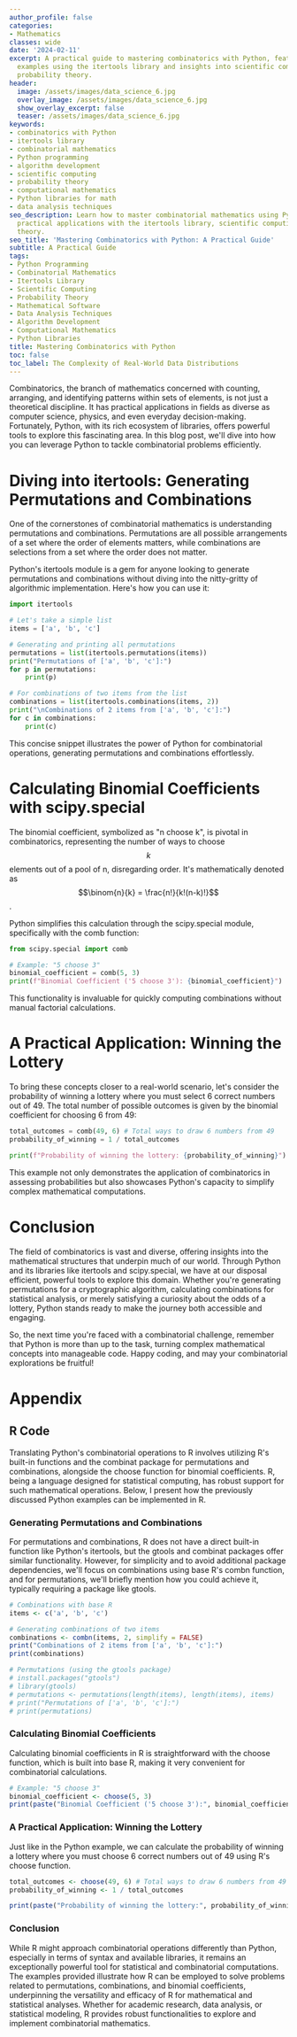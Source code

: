 ```yaml
---
author_profile: false
categories:
- Mathematics
classes: wide
date: '2024-02-11'
excerpt: A practical guide to mastering combinatorics with Python, featuring hands-on
  examples using the itertools library and insights into scientific computing and
  probability theory.
header:
  image: /assets/images/data_science_6.jpg
  overlay_image: /assets/images/data_science_6.jpg
  show_overlay_excerpt: false
  teaser: /assets/images/data_science_6.jpg
keywords:
- combinatorics with Python
- itertools library
- combinatorial mathematics
- Python programming
- algorithm development
- scientific computing
- probability theory
- computational mathematics
- Python libraries for math
- data analysis techniques
seo_description: Learn how to master combinatorial mathematics using Python. Explore
  practical applications with the itertools library, scientific computing, and probability
  theory.
seo_title: 'Mastering Combinatorics with Python: A Practical Guide'
subtitle: A Practical Guide
tags:
- Python Programming
- Combinatorial Mathematics
- Itertools Library
- Scientific Computing
- Probability Theory
- Mathematical Software
- Data Analysis Techniques
- Algorithm Development
- Computational Mathematics
- Python Libraries
title: Mastering Combinatorics with Python
toc: false
toc_label: The Complexity of Real-World Data Distributions
---
```


Combinatorics, the branch of mathematics concerned with counting, arranging, and identifying patterns within sets of elements, is not just a theoretical discipline. It has practical applications in fields as diverse as computer science, physics, and even everyday decision-making. Fortunately, Python, with its rich ecosystem of libraries, offers powerful tools to explore this fascinating area. In this blog post, we'll dive into how you can leverage Python to tackle combinatorial problems efficiently.

# Diving into itertools: Generating Permutations and Combinations

One of the cornerstones of combinatorial mathematics is understanding permutations and combinations. Permutations are all possible arrangements of a set where the order of elements matters, while combinations are selections from a set where the order does not matter.

Python's itertools module is a gem for anyone looking to generate permutations and combinations without diving into the nitty-gritty of algorithmic implementation. Here's how you can use it:

```python
import itertools

# Let's take a simple list
items = ['a', 'b', 'c']

# Generating and printing all permutations
permutations = list(itertools.permutations(items))
print("Permutations of ['a', 'b', 'c']:")
for p in permutations:
    print(p)

# For combinations of two items from the list
combinations = list(itertools.combinations(items, 2))
print("\nCombinations of 2 items from ['a', 'b', 'c']:")
for c in combinations:
    print(c)

```

This concise snippet illustrates the power of Python for combinatorial operations, generating permutations and combinations effortlessly.

# Calculating Binomial Coefficients with scipy.special

The binomial coefficient, symbolized as "n choose k", is pivotal in combinatorics, representing the number of ways to choose $$k$$ elements out of a pool of n, disregarding order. It's mathematically denoted as $$\binom{n}{k} = \frac{n!}{k!(n-k)!}$$. 

Python simplifies this calculation through the scipy.special module, specifically with the comb function:

```python
from scipy.special import comb

# Example: "5 choose 3"
binomial_coefficient = comb(5, 3)
print(f"Binomial Coefficient ('5 choose 3'): {binomial_coefficient}")
```

This functionality is invaluable for quickly computing combinations without manual factorial calculations.

# A Practical Application: Winning the Lottery

To bring these concepts closer to a real-world scenario, let's consider the probability of winning a lottery where you must select 6 correct numbers out of 49. The total number of possible outcomes is given by the binomial coefficient for choosing 6 from 49:

```python
total_outcomes = comb(49, 6) # Total ways to draw 6 numbers from 49
probability_of_winning = 1 / total_outcomes

print(f"Probability of winning the lottery: {probability_of_winning}")
```

This example not only demonstrates the application of combinatorics in assessing probabilities but also showcases Python's capacity to simplify complex mathematical computations.

# Conclusion

The field of combinatorics is vast and diverse, offering insights into the mathematical structures that underpin much of our world. Through Python and its libraries like itertools and scipy.special, we have at our disposal efficient, powerful tools to explore this domain. Whether you're generating permutations for a cryptographic algorithm, calculating combinations for statistical analysis, or merely satisfying a curiosity about the odds of a lottery, Python stands ready to make the journey both accessible and engaging.

So, the next time you're faced with a combinatorial challenge, remember that Python is more than up to the task, turning complex mathematical concepts into manageable code. Happy coding, and may your combinatorial explorations be fruitful!

# Appendix

## R Code

Translating Python's combinatorial operations to R involves utilizing R's built-in functions and the combinat package for permutations and combinations, alongside the choose function for binomial coefficients. R, being a language designed for statistical computing, has robust support for such mathematical operations. Below, I present how the previously discussed Python examples can be implemented in R.

### Generating Permutations and Combinations

For permutations and combinations, R does not have a direct built-in function like Python's itertools, but the gtools and combinat packages offer similar functionality. However, for simplicity and to avoid additional package dependencies, we'll focus on combinations using base R's combn function, and for permutations, we'll briefly mention how you could achieve it, typically requiring a package like gtools.

```R
# Combinations with base R
items <- c('a', 'b', 'c')

# Generating combinations of two items
combinations <- combn(items, 2, simplify = FALSE)
print("Combinations of 2 items from ['a', 'b', 'c']:")
print(combinations)

# Permutations (using the gtools package)
# install.packages("gtools")
# library(gtools)
# permutations <- permutations(length(items), length(items), items)
# print("Permutations of ['a', 'b', 'c']:")
# print(permutations)
```

### Calculating Binomial Coefficients

Calculating binomial coefficients in R is straightforward with the choose function, which is built into base R, making it very convenient for combinatorial calculations.
```R
# Example: "5 choose 3"
binomial_coefficient <- choose(5, 3)
print(paste("Binomial Coefficient ('5 choose 3'):", binomial_coefficient))
```

### A Practical Application: Winning the Lottery

Just like in the Python example, we can calculate the probability of winning a lottery where you must choose 6 correct numbers out of 49 using R's choose function.

```R
total_outcomes <- choose(49, 6) # Total ways to draw 6 numbers from 49
probability_of_winning <- 1 / total_outcomes

print(paste("Probability of winning the lottery:", probability_of_winning))
```

### Conclusion

While R might approach combinatorial operations differently than Python, especially in terms of syntax and available libraries, it remains an exceptionally powerful tool for statistical and combinatorial computations. The examples provided illustrate how R can be employed to solve problems related to permutations, combinations, and binomial coefficients, underpinning the versatility and efficacy of R for mathematical and statistical analyses. Whether for academic research, data analysis, or statistical modeling, R provides robust functionalities to explore and implement combinatorial mathematics.
